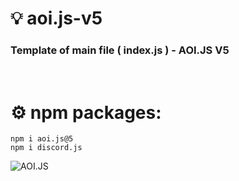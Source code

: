 # ‎💡 aoi.js-v5
<h3> Template of main file ( index.js ) - AOI.JS V5</h3> <br>


# ⚙️ npm packages:<br>
````
npm i aoi.js@5
npm i discord.js
````



![AOI.JS](https://cdn.discordapp.com/attachments/892853364377911327/1023155126447374336/20220924_115304.jpg)
